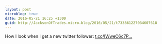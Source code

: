 ```yaml
---
layout: post
microblog: true
date: 2016-05-21 16:25 +1300
guid: http://JacksonOfTrades.micro.blog/2016/05/21/t733861227034607618.html
---
```

How I look when I get a new twitter follower: [t.co/IWweC6c7P...](https://t.co/IWweC6c7P8)
